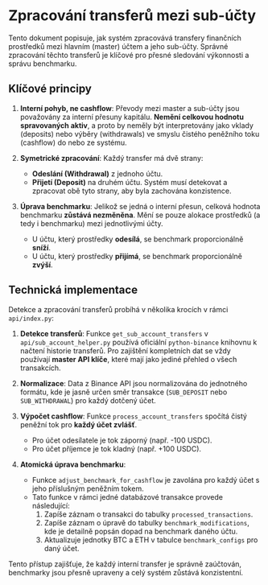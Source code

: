 # Zpracování transferů mezi sub-účty

Tento dokument popisuje, jak systém zpracovává transfery finančních prostředků mezi hlavním (master) účtem a jeho sub-účty. Správné zpracování těchto transferů je klíčové pro přesné sledování výkonnosti a správu benchmarku.

## Klíčové principy

1.  **Interní pohyb, ne cashflow**: Převody mezi master a sub-účty jsou považovány za interní přesuny kapitálu. **Nemění celkovou hodnotu spravovaných aktiv**, a proto by neměly být interpretovány jako vklady (deposits) nebo výběry (withdrawals) ve smyslu čistého peněžního toku (cashflow) do nebo ze systému.

2.  **Symetrické zpracování**: Každý transfer má dvě strany:
    *   **Odeslání (Withdrawal)** z jednoho účtu.
    *   **Přijetí (Deposit)** na druhém účtu.
    Systém musí detekovat a zpracovat obě tyto strany, aby byla zachována konzistence.

3.  **Úprava benchmarku**: Jelikož se jedná o interní přesun, celková hodnota benchmarku **zůstává nezměněna**. Mění se pouze alokace prostředků (a tedy i benchmarku) mezi jednotlivými účty.
    *   U účtu, který prostředky **odesílá**, se benchmark proporcionálně **sníží**.
    *   U účtu, který prostředky **přijímá**, se benchmark proporcionálně **zvýší**.

## Technická implementace

Detekce a zpracování transferů probíhá v několika krocích v rámci `api/index.py`:

1.  **Detekce transferů**: Funkce `get_sub_account_transfers` v `api/sub_account_helper.py` používá oficiální `python-binance` knihovnu k načtení historie transferů. Pro zajištění kompletních dat se vždy používají **master API klíče**, které mají jako jediné přehled o všech transakcích.

2.  **Normalizace**: Data z Binance API jsou normalizována do jednotného formátu, kde je jasně určen směr transakce (`SUB_DEPOSIT` nebo `SUB_WITHDRAWAL`) pro každý dotčený účet.

3.  **Výpočet cashflow**: Funkce `process_account_transfers` spočítá čistý peněžní tok pro **každý účet zvlášť**.
    *   Pro účet odesílatele je tok záporný (např. -100 USDC).
    *   Pro účet příjemce je tok kladný (např. +100 USDC).

4.  **Atomická úprava benchmarku**:
    *   Funkce `adjust_benchmark_for_cashflow` je zavolána pro každý účet s jeho příslušným peněžním tokem.
    *   Tato funkce v rámci jedné databázové transakce provede následující:
        1.  Zapíše záznam o transakci do tabulky `processed_transactions`.
        2.  Zapíše záznam o úpravě do tabulky `benchmark_modifications`, kde je detailně popsán dopad na benchmark daného účtu.
        3.  Aktualizuje jednotky BTC a ETH v tabulce `benchmark_configs` pro daný účet.

Tento přístup zajišťuje, že každý interní transfer je správně zaúčtován, benchmarky jsou přesně upraveny a celý systém zůstává konzistentní.

